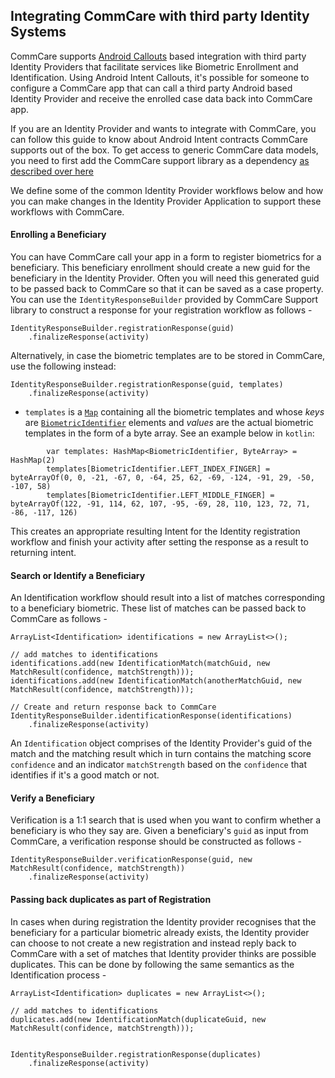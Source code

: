 ## Integrating CommCare with third party Identity Systems


CommCare supports [Android Callouts](https://github.com/dimagi/commcare-android/wiki/Intent-Callout-to-External-Application) based integration with third party Identity Providers that facilitate services like Biometric Enrollment and Identification. Using Android Intent Callouts, it's possible for someone to configure a CommCare app that can call a third party Android based Identity Provider and receive the enrolled case data back into CommCare app. 

If you are an Identity Provider and wants to integrate with CommCare, you can follow this guide to know about Android Intent contracts CommCare supports out of the box. 
To get access to generic CommCare data models, you need to first add the CommCare support library as a dependency [as described over here](https://github.com/dimagi/commcare-support-library#installation)


We define some of the common Identity Provider workflows below and how you can make changes in the Identity Provider Application to support these workflows with CommCare.


#### Enrolling a Beneficiary

You can have CommCare call your app in a form to register biometrics for a beneficiary. This beneficiary enrollment should create a new guid for the beneficiary in the Identity Provider.
Often you will need this generated guid to be passed back to CommCare so that it can be saved as a case property. You can use the `IdentityResponseBuilder` provided by CommCare Support library to construct a response for your registration workflow as follows -


````
IdentityResponseBuilder.registrationResponse(guid)
    .finalizeResponse(activity)
````
Alternatively, in case the biometric templates are to be stored in CommCare, use the following instead:
````
IdentityResponseBuilder.registrationResponse(guid, templates)
    .finalizeResponse(activity)
````
* `templates` is a [`Map`](https://docs.oracle.com/javase/8/docs/api/java/util/Map.html) containing all the biometric templates and whose _keys_ are [`BiometricIdentifier`](BiometricIdentifier.java) elements and _values_ are the actual biometric templates in the form of a byte array. See an example below in `kotlin`:
````
        var templates: HashMap<BiometricIdentifier, ByteArray> = HashMap(2)
        templates[BiometricIdentifier.LEFT_INDEX_FINGER] = byteArrayOf(0, 0, -21, -67, 0, -64, 25, 62, -69, -124, -91, 29, -50, -107, 58)
        templates[BiometricIdentifier.LEFT_MIDDLE_FINGER] = byteArrayOf(122, -91, 114, 62, 107, -95, -69, 28, 110, 123, 72, 71, -86, -117, 126)
````
This creates an appropriate resulting Intent for the Identity registration workflow and finish your activity after setting the response as a result to returning intent.


#### Search or Identify a Beneficiary


An Identification workflow should result into a list of matches corresponding to a beneficiary biometric. These list of matches can be passed back to CommCare as follows - 

````
ArrayList<Identification> identifications = new ArrayList<>();

// add matches to identifications
identifications.add(new IdentificationMatch(matchGuid, new MatchResult(confidence, matchStrength)));
identifications.add(new IdentificationMatch(anotherMatchGuid, new MatchResult(confidence, matchStrength)));

// Create and return response back to CommCare
IdentityResponseBuilder.identificationResponse(identifications)
    .finalizeResponse(activity)
````

An `Identification` object comprises of the Identity Provider's guid of the match and the matching result which in turn contains the matching score `confidence` and an indicator `matchStrength` based on the `confidence` that identifies if it's a good match or not.

#### Verify a Beneficiary

Verification is a 1:1 search that is used when you want to confirm whether a beneficiary is who they say are. Given a beneficiary's `guid` as input from CommCare, a verification response should be constructed as follows - 

````
IdentityResponseBuilder.verificationResponse(guid, new MatchResult(confidence, matchStrength))
    .finalizeResponse(activity)
````

#### Passing back duplicates as part of Registration

In cases when during registration the Identity provider recognises that the beneficiary for a particular biometric already exists, the Identity provider can choose to not create a new registration and instead reply back to CommCare with a set of matches that Identity provider thinks are possible duplicates.
This can be done by following the same semantics as the Identification process -


````
ArrayList<Identification> duplicates = new ArrayList<>();

// add matches to identifications
duplicates.add(new IdentificationMatch(duplicateGuid, new MatchResult(confidence, matchStrength)));


IdentityResponseBuilder.registrationResponse(duplicates)
    .finalizeResponse(activity)
````



